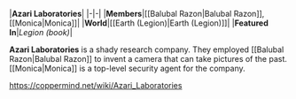 |**Azari Laboratories**|
|-|-|
|**Members**|[[Balubal Razon\|Balubal Razon]], [[Monica\|Monica]]|
|**World**|[[Earth (Legion)\|Earth (Legion)]]|
|**Featured In**|*Legion (book)*|

**Azari Laboratories** is a shady research company. They employed [[Balubal Razon\|Balubal Razon]] to invent a camera that can take pictures of the past. [[Monica\|Monica]] is a top-level security agent for the company.



https://coppermind.net/wiki/Azari_Laboratories